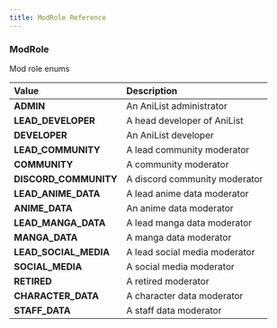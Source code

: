 ```yaml
---
title: ModRole Reference
---
```


### ModRole
Mod role enums
<table>
<thead>
<th align="left">Value</th>
<th align="left">Description</th>
</thead>
<tbody>
<tr>
<td valign="top"><strong>ADMIN</strong></td>
<td>
An AniList administrator
</td>
</tr>
<tr>
<td valign="top"><strong>LEAD_DEVELOPER</strong></td>
<td>
A head developer of AniList
</td>
</tr>
<tr>
<td valign="top"><strong>DEVELOPER</strong></td>
<td>
An AniList developer
</td>
</tr>
<tr>
<td valign="top"><strong>LEAD_COMMUNITY</strong></td>
<td>
A lead community moderator
</td>
</tr>
<tr>
<td valign="top"><strong>COMMUNITY</strong></td>
<td>
A community moderator
</td>
</tr>
<tr>
<td valign="top"><strong>DISCORD_COMMUNITY</strong></td>
<td>
A discord community moderator
</td>
</tr>
<tr>
<td valign="top"><strong>LEAD_ANIME_DATA</strong></td>
<td>
A lead anime data moderator
</td>
</tr>
<tr>
<td valign="top"><strong>ANIME_DATA</strong></td>
<td>
An anime data moderator
</td>
</tr>
<tr>
<td valign="top"><strong>LEAD_MANGA_DATA</strong></td>
<td>
A lead manga data moderator
</td>
</tr>
<tr>
<td valign="top"><strong>MANGA_DATA</strong></td>
<td>
A manga data moderator
</td>
</tr>
<tr>
<td valign="top"><strong>LEAD_SOCIAL_MEDIA</strong></td>
<td>
A lead social media moderator
</td>
</tr>
<tr>
<td valign="top"><strong>SOCIAL_MEDIA</strong></td>
<td>
A social media moderator
</td>
</tr>
<tr>
<td valign="top"><strong>RETIRED</strong></td>
<td>
A retired moderator
</td>
</tr>
<tr>
<td valign="top"><strong>CHARACTER_DATA</strong></td>
<td>
A character data moderator
</td>
</tr>
<tr>
<td valign="top"><strong>STAFF_DATA</strong></td>
<td>
A staff data moderator
</td>
</tr>
</tbody>
</table>